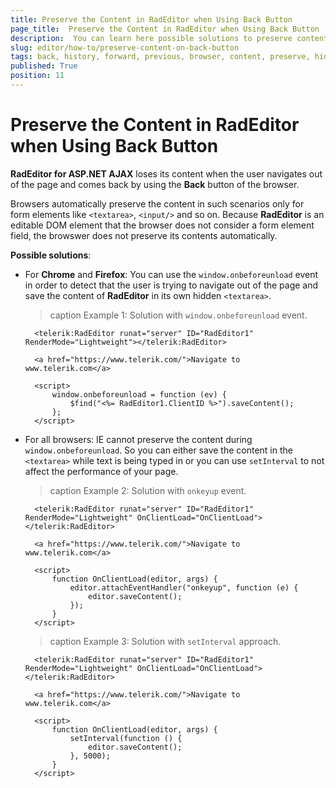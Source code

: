 ```yaml
---
title: Preserve the Content in RadEditor when Using Back Button
page_title:  Preserve the Content in RadEditor when Using Back Button | RadEditor for ASP.NET AJAX Documentation
description:  You can learn here possible solutions to preserve content when user has navigated to a page with RadEditor by using the browser's back button.
slug: editor/how-to/preserve-content-on-back-button
tags: back, history, forward, previous, browser, content, preserve, hidden, textarea, form
published: True
position: 11
---
```


# Preserve the Content in RadEditor when Using Back Button

**RadEditor for ASP.NET AJAX** loses its content when the user navigates out of the page and comes back by using the **Back** button of the browser. 

Browsers automatically preserve the content in such scenarios only for form elements like `<textarea>`, `<input/>` and so on. Because **RadEditor** is an editable DOM element that the browser does not consider a form element field, the browswer does not preserve its contents automatically. 

**Possible solutions**:

* For **Chrome** and **Firefox**: You can use the `window.onbeforeunload` event in order to detect that the user is trying to navigate out of the page and save the content of **RadEditor** in its own hidden `<textarea>`.

	>caption Example 1: Solution with `window.onbeforeunload` event.


		<telerik:RadEditor runat="server" ID="RadEditor1" RenderMode="Lightweight"></telerik:RadEditor>

		<a href="https://www.telerik.com/">Navigate to www.telerik.com</a>

		<script>
			window.onbeforeunload = function (ev) {
				$find("<%= RadEditor1.ClientID %>").saveContent();
			};
		</script>


* For all browsers: IE cannot preserve the content during `window.onbeforeunload`. So you can either save the content in the `<textarea>` while text is being typed in or you can use `setInterval` to not affect the performance of your page.

	>caption Example 2: Solution with `onkeyup` event.


		<telerik:RadEditor runat="server" ID="RadEditor1" RenderMode="Lightweight" OnClientLoad="OnClientLoad"></telerik:RadEditor>

		<a href="https://www.telerik.com/">Navigate to www.telerik.com</a>

		<script>
			function OnClientLoad(editor, args) {
				editor.attachEventHandler("onkeyup", function (e) {
					editor.saveContent();
				});
			}
		</script>


	>caption Example 3: Solution with `setInterval` approach.


		<telerik:RadEditor runat="server" ID="RadEditor1" RenderMode="Lightweight" OnClientLoad="OnClientLoad"></telerik:RadEditor>

		<a href="https://www.telerik.com/">Navigate to www.telerik.com</a>

		<script>
			function OnClientLoad(editor, args) {
				setInterval(function () {
					editor.saveContent();
				}, 5000);
			}
		</script>


